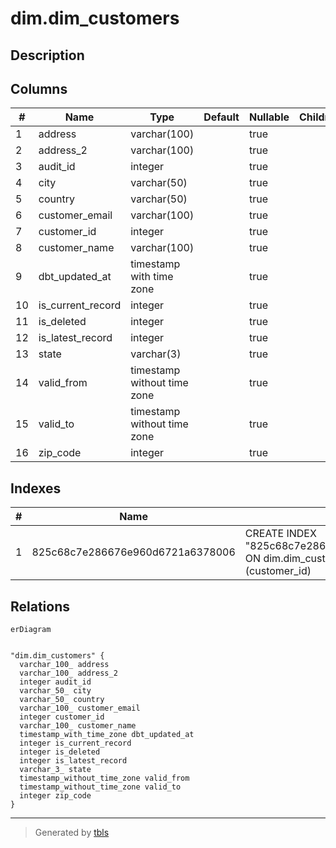 # dim.dim_customers

## Description

## Columns

| #  | Name              | Type                        | Default | Nullable | Children | Parents | Comment |
| -- | ----------------- | --------------------------- | ------- | -------- | -------- | ------- | ------- |
| 1  | address           | varchar(100)                |         | true     |          |         |         |
| 2  | address_2         | varchar(100)                |         | true     |          |         |         |
| 3  | audit_id          | integer                     |         | true     |          |         |         |
| 4  | city              | varchar(50)                 |         | true     |          |         |         |
| 5  | country           | varchar(50)                 |         | true     |          |         |         |
| 6  | customer_email    | varchar(100)                |         | true     |          |         |         |
| 7  | customer_id       | integer                     |         | true     |          |         |         |
| 8  | customer_name     | varchar(100)                |         | true     |          |         |         |
| 9  | dbt_updated_at    | timestamp with time zone    |         | true     |          |         |         |
| 10 | is_current_record | integer                     |         | true     |          |         |         |
| 11 | is_deleted        | integer                     |         | true     |          |         |         |
| 12 | is_latest_record  | integer                     |         | true     |          |         |         |
| 13 | state             | varchar(3)                  |         | true     |          |         |         |
| 14 | valid_from        | timestamp without time zone |         | true     |          |         |         |
| 15 | valid_to          | timestamp without time zone |         | true     |          |         |         |
| 16 | zip_code          | integer                     |         | true     |          |         |         |

## Indexes

| # | Name                             | Definition                                                                                     |
| - | -------------------------------- | ---------------------------------------------------------------------------------------------- |
| 1 | 825c68c7e286676e960d6721a6378006 | CREATE INDEX "825c68c7e286676e960d6721a6378006" ON dim.dim_customers USING btree (customer_id) |

## Relations

```mermaid
erDiagram


"dim.dim_customers" {
  varchar_100_ address
  varchar_100_ address_2
  integer audit_id
  varchar_50_ city
  varchar_50_ country
  varchar_100_ customer_email
  integer customer_id
  varchar_100_ customer_name
  timestamp_with_time_zone dbt_updated_at
  integer is_current_record
  integer is_deleted
  integer is_latest_record
  varchar_3_ state
  timestamp_without_time_zone valid_from
  timestamp_without_time_zone valid_to
  integer zip_code
}
```

---

> Generated by [tbls](https://github.com/k1LoW/tbls)

